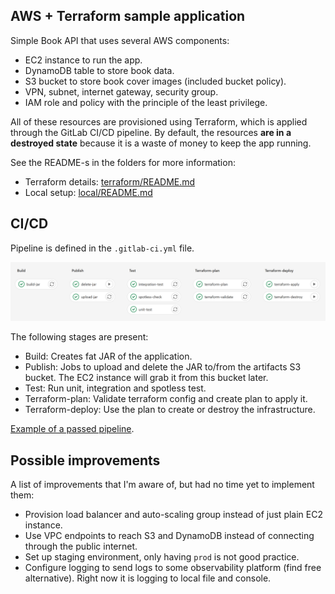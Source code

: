 ## AWS + Terraform sample application

Simple Book API that uses several AWS components:

 - EC2 instance to run the app.
 - DynamoDB table to store book data.
 - S3 bucket to store book cover images (included bucket policy).
 - VPN, subnet, internet gateway, security group.
 - IAM role and policy with the principle of the least privilege.

All of these resources are provisioned using Terraform, which is applied through the 
GitLab CI/CD pipeline. By default, the resources **are in a destroyed state** because 
it is a waste of money to keep the app running.

See the README-s in the folders for more information:

 - Terraform details: [terraform/README.md](terraform/README.md)
 - Local setup: [local/README.md](local/README.md)

## CI/CD

Pipeline is defined in the `.gitlab-ci.yml` file.

![pipeline.png](images/pipeline.png)

The following stages are present:

 - Build: Creates fat JAR of the application.
 - Publish: Jobs to upload and delete the JAR to/from the artifacts S3 bucket. 
The EC2 instance will grab it from this bucket later.
 - Test: Run unit, integration and spotless test.
 - Terraform-plan: Validate terraform config and create plan to apply it.
 - Terraform-deploy: Use the plan to create or destroy the infrastructure.

[Example of a passed pipeline](https://git.epam.com/tamas_gaspar2/aws-sample-app/-/pipelines/2626341).

## Possible improvements

A list of improvements that I'm aware of, but had no time yet to implement 
them:

 - Provision load balancer and auto-scaling group instead of just 
plain EC2 instance.
 - Use VPC endpoints to reach S3 and DynamoDB instead of connecting
through the public internet.
 - Set up staging environment, only having ``prod`` is not good practice.
 - Configure logging to send logs to some observability platform (find free 
alternative). Right now it is logging to local file and console.



